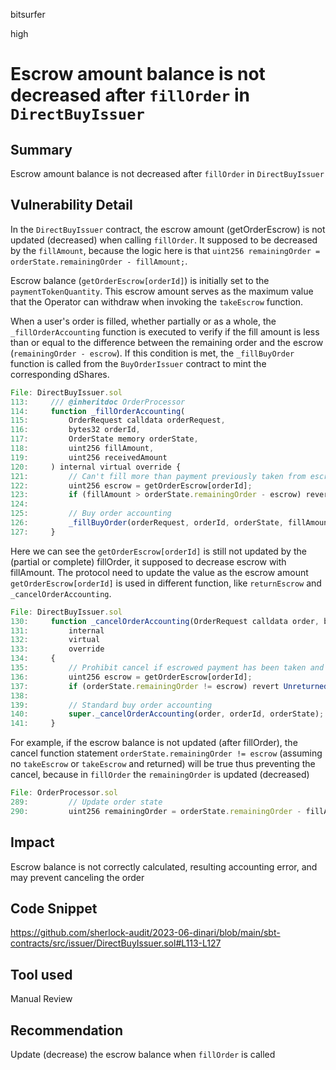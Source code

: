 bitsurfer

high

# Escrow amount balance is not decreased after `fillOrder` in `DirectBuyIssuer`

## Summary

Escrow amount balance is not decreased after `fillOrder` in `DirectBuyIssuer`

## Vulnerability Detail

In the `DirectBuyIssuer` contract, the escrow amount (getOrderEscrow) is not updated (decreased) when calling `fillOrder`. It supposed to be decreased by the `fillAmount`, because the logic here is that `uint256 remainingOrder = orderState.remainingOrder - fillAmount;`.

Escrow balance (`getOrderEscrow[orderId]`) is initially set to the `paymentTokenQuantity`. This escrow amount serves as the maximum value that the Operator can withdraw when invoking the `takeEscrow` function.

When a user's order is filled, whether partially or as a whole, the `_fillOrderAccounting` function is executed to verify if the fill amount is less than or equal to the difference between the remaining order and the escrow (`remainingOrder - escrow`). If this condition is met, the `_fillBuyOrder` function is called from the `BuyOrderIssuer` contract to mint the corresponding dShares.

```js
File: DirectBuyIssuer.sol
113:     /// @inheritdoc OrderProcessor
114:     function _fillOrderAccounting(
115:         OrderRequest calldata orderRequest,
116:         bytes32 orderId,
117:         OrderState memory orderState,
118:         uint256 fillAmount,
119:         uint256 receivedAmount
120:     ) internal virtual override {
121:         // Can't fill more than payment previously taken from escrow
122:         uint256 escrow = getOrderEscrow[orderId];
123:         if (fillAmount > orderState.remainingOrder - escrow) revert AmountTooLarge();
124:
125:         // Buy order accounting
126:         _fillBuyOrder(orderRequest, orderId, orderState, fillAmount, receivedAmount);
127:     }
```

Here we can see the `getOrderEscrow[orderId]` is still not updated by the (partial or complete) fillOrder, it supposed to decrease escrow with fillAmount. The protocol need to update the value as the escrow amount `getOrderEscrow[orderId]` is used in different function, like `returnEscrow` and `_cancelOrderAccounting`.

```js
File: DirectBuyIssuer.sol
130:     function _cancelOrderAccounting(OrderRequest calldata order, bytes32 orderId, OrderState memory orderState)
131:         internal
132:         virtual
133:         override
134:     {
135:         // Prohibit cancel if escrowed payment has been taken and not returned or filled
136:         uint256 escrow = getOrderEscrow[orderId];
137:         if (orderState.remainingOrder != escrow) revert UnreturnedEscrow();
138:
139:         // Standard buy order accounting
140:         super._cancelOrderAccounting(order, orderId, orderState);
141:     }
```

For example, if the escrow balance is not updated (after fillOrder), the cancel function statement `orderState.remainingOrder != escrow` (assuming no `takeEscrow` or `takeEscrow` and returned) will be true thus preventing the cancel, because in `fillOrder` the `remainingOrder` is updated (decreased)

```js
File: OrderProcessor.sol
289:         // Update order state
290:         uint256 remainingOrder = orderState.remainingOrder - fillAmount;
```

## Impact

Escrow balance is not correctly calculated, resulting accounting error, and may prevent canceling the order

## Code Snippet

https://github.com/sherlock-audit/2023-06-dinari/blob/main/sbt-contracts/src/issuer/DirectBuyIssuer.sol#L113-L127

## Tool used

Manual Review

## Recommendation

Update (decrease) the escrow balance when `fillOrder` is called
